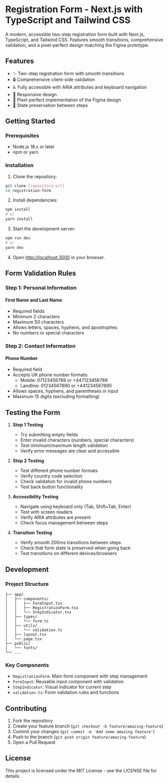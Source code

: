 # Registration Form - Next.js with TypeScript and Tailwind CSS

A modern, accessible two-step registration form built with Next.js, TypeScript, and Tailwind CSS. Features smooth transitions, comprehensive validation, and a pixel-perfect design matching the Figma prototype.

## Features

- ✨ Two-step registration form with smooth transitions
- 🔒 Comprehensive client-side validation
- ♿ Fully accessible with ARIA attributes and keyboard navigation
- 📱 Responsive design
- 🎨 Pixel-perfect implementation of the Figma design
- 🔄 State preservation between steps

## Getting Started

### Prerequisites

- Node.js 18.x or later
- npm or yarn

### Installation

1. Clone the repository:
```bash
git clone [repository-url]
cd registration-form
```

2. Install dependencies:
```bash
npm install
# or
yarn install
```

3. Start the development server:
```bash
npm run dev
# or
yarn dev
```

4. Open [http://localhost:3000](http://localhost:3000) in your browser.

## Form Validation Rules

### Step 1: Personal Information

#### First Name and Last Name
- Required fields
- Minimum 2 characters
- Maximum 50 characters
- Allows letters, spaces, hyphens, and apostrophes
- No numbers or special characters

### Step 2: Contact Information

#### Phone Number
- Required field
- Accepts UK phone number formats:
  - Mobile: 07123456789 or +447123456789
  - Landline: 01234567890 or +441234567890
- Allows spaces, hyphens, and parentheses in input
- Maximum 15 digits (excluding formatting)

## Testing the Form

1. **Step 1 Testing**
   - Try submitting empty fields
   - Enter invalid characters (numbers, special characters)
   - Test minimum/maximum length validation
   - Verify error messages are clear and accessible

2. **Step 2 Testing**
   - Test different phone number formats
   - Verify country code selection
   - Check validation for invalid phone numbers
   - Test back button functionality

3. **Accessibility Testing**
   - Navigate using keyboard only (Tab, Shift+Tab, Enter)
   - Test with screen readers
   - Verify ARIA attributes are present
   - Check focus management between steps

4. **Transition Testing**
   - Verify smooth 200ms transitions between steps
   - Check that form state is preserved when going back
   - Test transitions on different devices/browsers

## Development

### Project Structure
```
├── app/
│   ├── components/
│   │   ├── FormInput.tsx
│   │   ├── RegistrationForm.tsx
│   │   └── StepIndicator.tsx
│   ├── types/
│   │   └── form.ts
│   ├── utils/
│   │   └── validation.ts
│   ├── layout.tsx
│   └── page.tsx
├── public/
│   └── fonts/
└── ...
```

### Key Components

- `RegistrationForm`: Main form component with step management
- `FormInput`: Reusable input component with validation
- `StepIndicator`: Visual indicator for current step
- `validation.ts`: Form validation rules and functions

## Contributing

1. Fork the repository
2. Create your feature branch (`git checkout -b feature/amazing-feature`)
3. Commit your changes (`git commit -m 'Add some amazing feature'`)
4. Push to the branch (`git push origin feature/amazing-feature`)
5. Open a Pull Request

## License

This project is licensed under the MIT License - see the LICENSE file for details.

